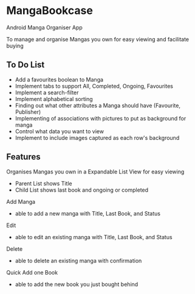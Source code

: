 MangaBookcase
=============

Android Manga Organiser App

To manage and organise Mangas you own for easy viewing and facilitate buying

To Do List
----------
- Add a favourites boolean to Manga
- Implement tabs to support All, Completed, Ongoing, Favourites
- Implement a search-filter
- Implement alphabetical sorting
- Finding out what other attributes a Manga should have (Favourite, Publisher)
- Implementing of associations with pictures to put as background for manga
- Control what data you want to view
- Implement to include images captured as each row's background


Features
--------
Organises Mangas you own in a Expandable List View for easy viewing

- Parent List shows Title
- Child List shows last book and ongoing or completed

Add Manga
- able to add a new manga with Title, Last Book, and Status

Edit
- able to edit an existing manga with Title, Last Book, and Status

Delete
- able to delete an existing manga with confirmation

Quick Add one Book
- able to add the new book you just bought behind
